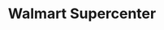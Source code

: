 ---
title: "Walmart Supercenter"
url: /dallas/walmart-supercenter-short-boulevard/
shop: Supermarkt
---